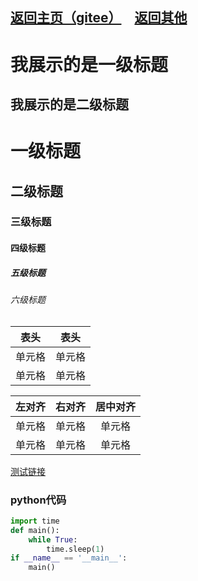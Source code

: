 ## <span id="begin">[返回主页](https://xkk1.github.io/)[（gitee）](https://xkk1.gitee.io/)&emsp;[返回其他](https://xkk1.github.io/other/)</span>
我展示的是一级标题
=================

我展示的是二级标题
-----------------

# 一级标题
## 二级标题
### 三级标题
#### 四级标题
##### 五级标题
###### 六级标题
|  表头   | 表头  |
|  ----  | ----  |
| 单元格  | 单元格 |
| 单元格  | 单元格 |

| 左对齐 | 右对齐 | 居中对齐 |
| :-----| ----: | :----: |
| 单元格 | 单元格 | 单元格 |
| 单元格 | 单元格 | 单元格 |
[测试链接](https://www.baidu.com)

### python代码
```python
import time
def main():
    while True:
        time.sleep(1)
if __name__ == '__main__':
    main()
```
